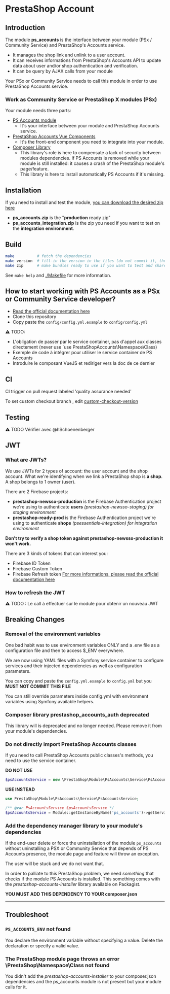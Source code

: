 # PrestaShop Account

## Introduction

The module **ps_accounts** is the interface between your module (PSx / Community Service) and PrestaShop's Accounts service.

- It manages the shop link and unlink to a user account.
- It can receives informations from PrestaShop's Accounts API to update data about user and/or shop authentication and verification.
- It can be query by AJAX calls from your module

Your PSx or Community Service needs to call this module in order to use PrestaShop Accounts service.

### Work as Community Service or PrestaShop X modules (PSx)

Your module needs three parts:

- [PS Accounts module](http://github.com/PrestaShopCorp/ps_accounts)
  - It's your interface between your module and PrestaShop Accounts service.
- [PrestaShop Accounts Vue Components](http://github.com/PrestaShopCorp/prestashop_accounts_vue_components)
  - It's the front-end component you need to integrate into your module.
- [Composer Library](http://github.com/PrestaShopCorp/prestashop-accounts-installer)
  - This library's role is here to compensate a lack of security between modules dependencies. If PS Accounts is removed while your module is still installed: it causes a crash of the PrestaShop module's page/feature.
  - This library is here to install automatically PS Accounts if it's missing.

## Installation

If you need to install and test the module, [you can download the desired zip here](https://github.com/PrestaShopCorp/ps_accounts/releases)

- **ps_accounts.zip** is the "**production** ready zip"
- **ps_accounts_integration.zip** is the zip you need if you want to test on the **integration environment**.

## Build

```sh
make          # fetch the dependencies
make version  # fill-in the version in the files (do not commit it, the CI will ship it for you)
make zip      # make bundles ready to use if you want to test and share development zips
```

See `make help` and [./Makefile]() for more information.

## How to start working with PS Accounts as a PSx or Community Service developer?

- [Read the official documentation here](https://devdocs.prestashop.com/1.7/modules/)
- Clone this repository
- Copy paste the `config/config.yml.example` to `config/config.yml`

:warning: TODO:

- L'obligation de passer par le service container, pas d'appel aux classes directement (never use `use PrestaShopAccounts\Namespace\Class)
- Exemple de code à intégrer pour utiliser le service container de PS Accounts
- Introduire le composant VueJS et rediriger vers la doc de ce dernier

## CI

CI trigger on pull request labeled 'quality assurance needed'

To set custom checkout branch , edit [custom-checkout-version](custom-checkout-version)

## Testing

:warning: TODO Vérifier avec @hSchoenenberger

## JWT

### What are JWTs?

We use JWTs for 2 types of account: the user account and the shop account.
What we're identifying when we link a PrestaShop shop is **a shop**. A shop belongs to 1 owner (user).

There are 2 Firebase projects:

- **prestashop-newsso-production** is the Firebase Authentication project we're using to authenticate **users** _(prestashop-newsso-staging) for staging environment_
- **prestashop-ready-prod** is the Firebase Authentication project we're using to authenticate **shops** _(psessentials-integration) for integration environment_

**Don't try to verify a shop token against **prestashop-newsso-production** it won't work.**

There are 3 kinds of tokens that can interest you:

- Firebase ID Token
- Firebase Custom Token
- Firebase Refresh token
  [For more informations, please read the official documentation here](https://firebase.google.com/docs/auth/users#auth_tokens)

### How to refresh the JWT

:warning: TODO : Le call à effectuer sur le module pour obtenir un nouveau JWT

## Breaking Changes

### Removal of the environment variables

One bad habit was to use environment variables ONLY and a .env file as a configuration file and then to access $\_ENV everywhere.

We are now using YAML files with a Symfony service container to configure services and their injected dependencies as well as configuration parameters.

You can copy and paste the `config.yml.example` to `config.yml` but you **MUST NOT COMMIT THIS FILE**

You can still override parameters inside config.yml with environment variables using Symfony available helpers.

### Composer library prestashop_accounts_auth deprecated

This library will is deprecated and no longer needed.
Please remove it from your module's dependencies.

### Do not directly import PrestaShop Accounts classes

If you need to call PrestaShop Accounts public classes's methods, you need to use the service container.

**DO NOT USE**

```php
$psAccountsService = new \PrestaShop\Module\PsAccounts\Service\PsAccountsService();
```

**USE INSTEAD**

```php
use PrestaShop\Module\PsAccounts\Service\PsAccountsService;

/** @var PsAccountsService $psAccountsService */
$psAccountsService = Module::getInstanceByName('ps_accounts')->getService(PsAccountsService::class);
```

### Add the dependency manager library to your module's dependencies

If the end-user delete or force the uninstallation of the module `ps_accounts` without uninstalling a PSX or Community Service that depends of PS Accounts presence, the module page and feature will throw an exception.

The user will be stuck and we do not want that.

In order to palliate to this PrestaShop problem, we need _something_ that checks if the module PS Accounts is installed. This something comes with the _prestashop-accounts-installer_ library available on Packagist.

**YOU MUST ADD THIS DEPENDENCY TO YOUR composer.json**

---

## Troubleshoot

### `PS_ACCOUNTS_ENV` not found

You declare the environment variable without specifying a value. Delete the declaration or specify a valid value.

### The PrestaShop module page throws an error \PrestaShop\Namespace\Class not found

You didn't add the _prestashop-accounts-installer_ to your composer.json dependencies and the ps_accounts module is not present but your module calls for it.
